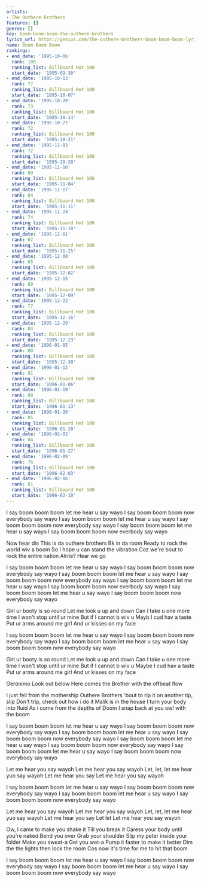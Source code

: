 ```yaml
---
artists:
- The Outhere Brothers
features: []
genres: []
key: boom-boom-boom-the-outhere-brothers
lyrics_url: https://genius.com/The-outhere-brothers-boom-boom-boom-lyrics
name: Boom Boom Boom
rankings:
- end_date: '1995-10-06'
  rank: 100
  ranking_list: Billboard Hot 100
  start_date: '1995-09-30'
- end_date: '1995-10-13'
  rank: 77
  ranking_list: Billboard Hot 100
  start_date: '1995-10-07'
- end_date: '1995-10-20'
  rank: 73
  ranking_list: Billboard Hot 100
  start_date: '1995-10-14'
- end_date: '1995-10-27'
  rank: 72
  ranking_list: Billboard Hot 100
  start_date: '1995-10-21'
- end_date: '1995-11-03'
  rank: 72
  ranking_list: Billboard Hot 100
  start_date: '1995-10-28'
- end_date: '1995-11-10'
  rank: 69
  ranking_list: Billboard Hot 100
  start_date: '1995-11-04'
- end_date: '1995-11-17'
  rank: 84
  ranking_list: Billboard Hot 100
  start_date: '1995-11-11'
- end_date: '1995-11-24'
  rank: 74
  ranking_list: Billboard Hot 100
  start_date: '1995-11-18'
- end_date: '1995-12-01'
  rank: 67
  ranking_list: Billboard Hot 100
  start_date: '1995-11-25'
- end_date: '1995-12-08'
  rank: 65
  ranking_list: Billboard Hot 100
  start_date: '1995-12-02'
- end_date: '1995-12-15'
  rank: 89
  ranking_list: Billboard Hot 100
  start_date: '1995-12-09'
- end_date: '1995-12-22'
  rank: 77
  ranking_list: Billboard Hot 100
  start_date: '1995-12-16'
- end_date: '1995-12-29'
  rank: 84
  ranking_list: Billboard Hot 100
  start_date: '1995-12-23'
- end_date: '1996-01-05'
  rank: 80
  ranking_list: Billboard Hot 100
  start_date: '1995-12-30'
- end_date: '1996-01-12'
  rank: 81
  ranking_list: Billboard Hot 100
  start_date: '1996-01-06'
- end_date: '1996-01-19'
  rank: 88
  ranking_list: Billboard Hot 100
  start_date: '1996-01-13'
- end_date: '1996-01-26'
  rank: 85
  ranking_list: Billboard Hot 100
  start_date: '1996-01-20'
- end_date: '1996-02-02'
  rank: 84
  ranking_list: Billboard Hot 100
  start_date: '1996-01-27'
- end_date: '1996-02-09'
  rank: 76
  ranking_list: Billboard Hot 100
  start_date: '1996-02-03'
- end_date: '1996-02-16'
  rank: 81
  ranking_list: Billboard Hot 100
  start_date: '1996-02-10'
---
```

I say boom boom boom let me hear u say wayo
I say boom boom boom now everybody say wayo
I say boom boom boom let me hear u say wayo
I say boom boom boom now everybody say wayo
I say boom boom boom let me hear u say wayo
I say boom boom boom now everbody say wayo

Now hear dis
This is da outhere brothers
Bk in da room
Ready to rock the world wiv a boom
So I hope u can stand the vibration
Coz we're bout to rock the entire nation
Alrite?
Hear we go

I say boom boom boom let me hear u say wayo
I say boom boom boom now everybody say wayo
I say boom boom boom let me hear u say wayo
I say boom boom boom now everybody say wayo
I say boom boom boom let me hear u say wayo
I say boom boom boom now everbody say wayo
I say boom boom boom let me hear u say wayo
I say boom boom boom now everybody say wayo

Girl ur booty is so round
Let me look u up and down
Can I take u one more time
I won't stop until ur mine
But if I cannot b wiv u
Mayb I cud hav a taste
Put ur arms around me girl
And ur kisses on my face

I say boom boom boom let me hear u say wayo
I say boom boom boom now everybody say wayo
I say boom boom boom let me hear u say wayo
I say boom boom boom now everybody say wayo

Girl ur booty is so round
Let me look u up and down
Can I take u one more time
I won't stop until ur mine
But if I cannot b wiv u
Maybe I cud hav a taste
Put ur arms around me girl
And ur kisses on my face

Geronimo
Look out below
Here comes the Brother with the offbeat flow

I just fell from the mothership
Outhere Brothers 'bout to rip it on another tip, slip
Don't trip, check out how i do it
Malik is in the house I turn your body into fluid
As i come from the depths of Doom
I snap back at you ow! with the boom

I say boom boom boom let me hear u say wayo
I say boom boom boom now everybody say wayo
I say boom boom boom let me hear u say wayo
I say boom boom boom now everybody say wayo
I say boom boom boom let me hear u say wayo
I say boom boom boom now everybody say wayo
I say boom boom boom let me hear u say wayo
I say boom boom boom now everybody say wayo

Let me hear you say wayoh
Let me hear you say wayoh
Let, let, let me hear yuo say wayoh
Let me hear you say
Let me hear you say wayoh

I say boom boom boom let me hear u say wayo
I say boom boom boom now everybody say wayo
I say boom boom boom let me hear u say wayo
I say boom boom boom now everybody say wayo

Let me hear you say wayoh
Let me hear you say wayoh
Let, let, let me hear yuo say wayoh
Let me hear you say
Let let Let me hear you say wayoh

Ow, I came to make you shake it
Till you break it
Caress your body until you're naked
Bend you over
Grab your shoulder
Slip my peter inside your folder
Make you sweat-a
Get you wet-a
Pump it faster to make it better
Dim the the lights then lock the room
Cos now it's time for me to hit that boom

I say boom boom boom let me hear u say wayo
I say boom boom boom now everybody say wayo
I say boom boom boom let me hear u say wayo
I say boom boom boom now everybody say wayo
